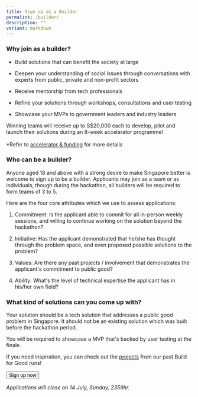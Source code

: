 ```yaml
---
title: Sign up as a Builder
permalink: /builder/
description: ""
variant: markdown
---
```

<h3><strong>Why join as a builder?</strong></h3>
<ul>
<li>
<p>Build solutions that can benefit the society at large</p>
</li>
<li>
<p> Deepen your understanding of social issues through conversations with experts from public, private and non-profit sectors</p>
</li>
<li>
<p>Receive mentorship from tech professionals</p>
</li>
<li>
<p>Refine your solutions through workshops, consultations and user testing
	</p></li>
<li>
<p>Showcase your MVPs to government leaders and industry leaders</p>
</li>
</ul>
<p> Winning teams will receive up to S$20,000 each to develop, pilot and launch their solutions during an 8-week accelerator programme!
<br>
<br>*Refer to <a href="/environment/accelerator-funding" rel="noopener noreferrer nofollow" target="_blank">accelerator &amp; funding</a> for
more details</p>
<h3><strong>Who can be a builder?</strong></h3>
<p>Anyone aged 18 and above with a strong desire to make Singapore better
is welcome to sign up to be a builder. Applicants may join as a team or
as individuals, though during the hackathon, all builders will be required
to form teams of 3 to 5.</p>
<p>Here are the four core attributes which we use to assess applications:</p>
<ol data-tight="true" class="tight">
<li>
<p>Commitment: Is the applicant able to commit for all in-person weekly sessions, and
willing to continue working on the solution beyond the hackathon?</p>
</li>
<li>
<p>Initiative: Has the applicant demonstrated that he/she has thought through
the problem space, and even proposed possible solutions to the problem?</p>
</li>
<li>
<p>Values: Are there any past projects / involvement that demonstrates the
applicant's commitment to public good?</p>
</li>
<li>
<p>Ability: What's the level of technical expertise the applicant has in
his/her own field?</p>
</li>
</ol>
<h3><strong>What kind of solutions can you come up with?</strong></h3>
<p>Your solution should be a tech solution that addresses a public good problem
in Singapore. It should not be an existing solution which was built before
the hackathon period.</p>
<p>You will be required to showcase a MVP that's backed
by user testing at the finale.</p>
<p>If you need inspiration, you can check out the <a href="/bfg-environment/" rel="noopener noreferrer nofollow" target="_blank">projects</a> from our past Build for Good runs!</p>

<a href="https://form.gov.sg/667d390282974a32f1aeff32"> <button class="bp-button is-secondary is-medium has-text-white is-uppercase search-button"> Sign up now </button> </a>

*Applications will close on 14 July, Sunday, 2359hr.*